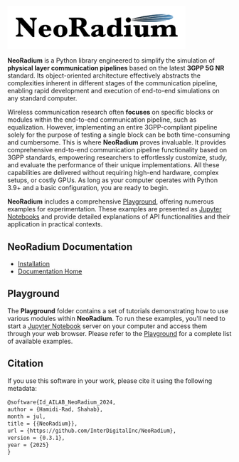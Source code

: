<img src="NeoRadium.png" alt="NeoRadium" width="400px"/>

**NeoRadium** is a Python library engineered to simplify the simulation of **physical layer communication pipelines** based on the latest **3GPP 5G NR** standard. Its object-oriented architecture effectively abstracts the complexities inherent in different stages of the communication pipeline, enabling rapid development and execution of end-to-end simulations on any standard computer.

Wireless communication research often **focuses** on specific blocks or modules within the end-to-end communication pipeline, such as equalization. However, implementing an entire 3GPP-compliant pipeline solely for the purpose of testing a single block can be both time-consuming and cumbersome. This is where **NeoRadium** proves invaluable. It provides comprehensive end-to-end communication pipeline functionality based on 3GPP standards, empowering researchers to effortlessly customize, study, and evaluate the performance of their unique implementations. All these capabilities are delivered without requiring high-end hardware, complex setups, or costly GPUs. As long as your computer operates with Python 3.9+ and a basic configuration, you are ready to begin.

**NeoRadium** includes a comprehensive [Playground](https://interdigitalinc.github.io/NeoRadium/html/source/Playground/Playground.html), offering numerous examples for experimentation. These examples are presented as [Jupyter Notebooks](https://jupyter.org) and provide detailed explanations of API functionalities and their application in practical contexts.

## NeoRadium Documentation
* [Installation](https://interdigitalinc.github.io/NeoRadium/html/source/installation.html)
* [Documentation Home](https://interdigitalinc.github.io/NeoRadium/html/)

## Playground
The **Playground** folder contains a set of tutorials demonstrating how to use various modules within **NeoRadium**. To run these examples, you'll need to start a [Jupyter Notebook](https://jupyter.org) server on your computer and access them through your web browser. Please refer to the [Playground](https://interdigitalinc.github.io/NeoRadium/html/source/Playground/Playground.html) for a complete list of available examples.

## Citation
If you use this software in your work, please cite it using the following metadata:
```
@software{Id_AILAB_NeoRadium_2024,
author = {Hamidi-Rad, Shahab},
month = jul,
title = {{NeoRadium}},
url = {https://github.com/InterDigitalInc/NeoRadium},
version = {0.3.1},
year = {2025}
}
```
